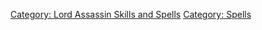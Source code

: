 [Category: Lord Assassin Skills and
Spells](Category:_Lord_Assassin_Skills_and_Spells "wikilink") [Category:
Spells](Category:_Spells "wikilink")
